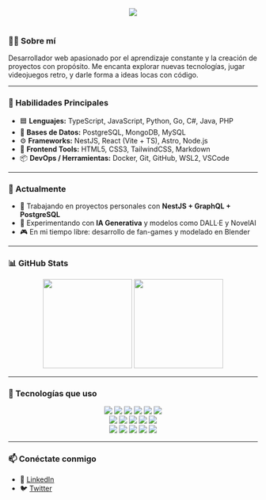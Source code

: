 <div align="center">
  <img src="https://readme-typing-svg.demolab.com?font=Fira+Code&duration=2000&pause=800&center=true&vCenter=true&width=435&lines=Hola%2C+soy+MaxSNava;Fullstack+Developer;Fan+del+c%C3%B3digo+libre+y+la+IA;Bienvenido+a+mi+repositorio!" />
</div>

<br/>

### 👨‍💻 Sobre mí

Desarrollador web apasionado por el aprendizaje constante y la creación de proyectos con propósito. Me encanta explorar nuevas tecnologías, jugar videojuegos retro, y darle forma a ideas locas con código.

---

### 🧠 Habilidades Principales

- 🟦 **Lenguajes:** TypeScript, JavaScript, Python, Go, C#, Java, PHP
- 🧱 **Bases de Datos:** PostgreSQL, MongoDB, MySQL
- ⚙️ **Frameworks:** NestJS, React (Vite + TS), Astro, Node.js
- 🎨 **Frontend Tools:** HTML5, CSS3, TailwindCSS, Markdown
- 📦 **DevOps / Herramientas:** Docker, Git, GitHub, WSL2, VSCode

---

### 🚀 Actualmente

- 🔭 Trabajando en proyectos personales con **NestJS + GraphQL + PostgreSQL**
- 🧪 Experimentando con **IA Generativa** y modelos como DALL·E y NovelAI
- 🎮 En mi tiempo libre: desarrollo de fan-games y modelado en Blender

---

### 📊 GitHub Stats

<div align="center">
  <img src="https://github-readme-stats.vercel.app/api?username=MaxSNava&show_icons=true&theme=algolia&count_private=true" height="180em"/>
   <img src="https://github-readme-stats.vercel.app/api/top-langs/?username=MaxSNava&layout=compact&theme=algolia" height="180em"/>
</div>

---

### 🧰 Tecnologías que uso

<div align="center">

<!-- Lenguajes -->
<img src="https://img.shields.io/badge/TypeScript-007ACC?style=for-the-badge&logo=typescript&logoColor=white"/>
<img src="https://img.shields.io/badge/Python-3776AB?style=for-the-badge&logo=python&logoColor=white"/>
<img src="https://img.shields.io/badge/Go-00ADD8?style=for-the-badge&logo=go&logoColor=white"/>
<img src="https://img.shields.io/badge/CSharp-239120?style=for-the-badge&logo=csharp&logoColor=white"/>
<img src="https://img.shields.io/badge/Java-ED8B00?style=for-the-badge&logo=java&logoColor=white"/>
<img src="https://img.shields.io/badge/PHP-777BB4?style=for-the-badge&logo=php&logoColor=white"/>

<!-- Frameworks -->
<br/>
<img src="https://img.shields.io/badge/React-20232A?style=for-the-badge&logo=react&logoColor=61DAFB"/>
<img src="https://img.shields.io/badge/NestJS-E0234E?style=for-the-badge&logo=nestjs&logoColor=white"/>
<img src="https://img.shields.io/badge/Astro-000000?style=for-the-badge&logo=astro&logoColor=white"/>
<img src="https://img.shields.io/badge/Node.js-43853D?style=for-the-badge&logo=node.js&logoColor=white"/>
<img src="https://img.shields.io/badge/TailwindCSS-38B2AC?style=for-the-badge&logo=tailwind-css&logoColor=white"/>

<!-- Herramientas -->
<br/>
<img src="https://img.shields.io/badge/Docker-0db7ed?style=for-the-badge&logo=docker&logoColor=white"/>
<img src="https://img.shields.io/badge/Git-F05033?style=for-the-badge&logo=git&logoColor=white"/>
<img src="https://img.shields.io/badge/GitHub-121011?style=for-the-badge&logo=github&logoColor=white"/>
<img src="https://img.shields.io/badge/WSL2-0078D7?style=for-the-badge&logo=windows&logoColor=white"/>
<img src="https://img.shields.io/badge/VSCode-007ACC?style=for-the-badge&logo=visual-studio-code&logoColor=white"/>

</div>

---

### 📫 Conéctate conmigo

- 💼 [LinkedIn](https://linkedin.com/in/maxsnava)
- 🐦 [Twitter](https://twitter.com/Max_SNava)
